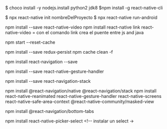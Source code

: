 <!-- Pasos preliminares -->

$ choco install -y nodejs.install python2 jdk8
$npm install -g react-native-cli

<!-- fin pasos -->

$ npx react-native init nombreDelProyecto 
$ npx react-native run-android

<!-- Instalar modulos externos -->

npm install --save react-native-video
npm install
react-native link react-native-video = con el comando link crea el puente entre js and java

<!-- Borrar cache -->

npm start --reset-cache

<!-- dependencia para cache reeact-redux -->

npm install --save redux-persist
npm cache clean -f

<!--  -->
<!-- react native navigation -->

npm install react-navigation --save

<!-- react native gesture handler -->

npm install --save react-native-gesture-handler

<!-- react navigation stack -->

npm install --save react-navigation-stack

<!-- react navigation todo junto -->

npm install @react-navigation/native @react-navigation/stack
npm install react-native-reanimated react-native-gesture-handler react-native-screens react-native-safe-area-context @react-native-community/masked-view

npm install @react-navigation/bottom-tabs <!-- react native tabs -->

npm install react-native-picker-select <!-- instalar un select ->
